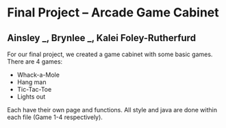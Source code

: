 # Final Project – Arcade Game Cabinet 
## Ainsley _, Brynlee _, Kalei Foley-Rutherfurd

For our final project, we created a game cabinet with some basic games. There are 4 games:
- Whack-a-Mole
- Hang man
- Tic-Tac-Toe
- Lights out

Each have their own page and functions. All style and java are done within each file (Game 1-4 respectively).